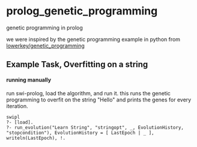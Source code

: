 # prolog_genetic_programming
genetic programming in prolog

we were inspired by the genetic programming example in python from [lowerkey/genetic_programming](https://github.com/lowerkey/genetic_programming)


## Example Task, Overfitting on a string

#### running manually

run swi-prolog, load the algorithm, and run it.
this runs the genetic programming to overfit on the string "Hello" and prints the genes for every iteration.

``` 
swipl
?- [load].
?- run_evolution("Learn String", "stringopt", _, EvolutionHistory, "stopcondition"), EvolutionHistory = [ LastEpoch | _ ], writeln(LastEpoch), !.
```
